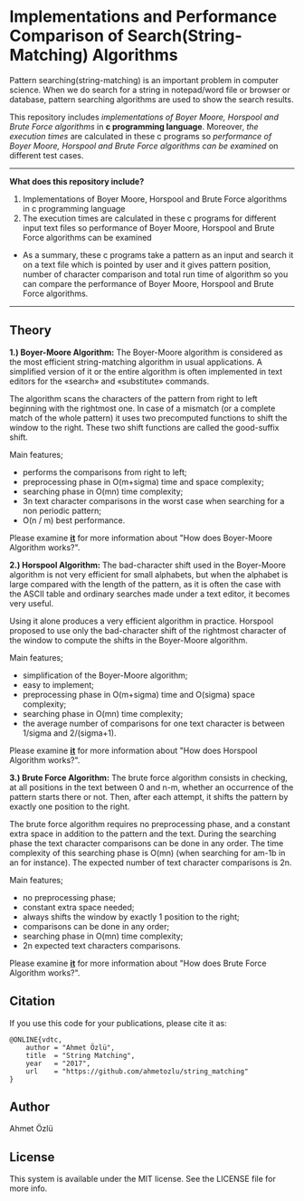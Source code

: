 # Implementations and Performance Comparison of Search(String-Matching) Algorithms
Pattern searching(string-matching) is an important problem in computer science. When we do search for a string in notepad/word file or browser or database, pattern searching algorithms are used to show the search results. 

This repository includes *implementations of Boyer Moore, Horspool and Brute Force algorithms* in **c programming language**. Moreover, *the execution times* are calculated in these c programs so *performance of Boyer Moore, Horspool and Brute Force algorithms can be examined* on different test cases.

---
**What does this repository include?**
1. Implementations of Boyer Moore, Horspool and Brute Force algorithms in c programming language
2. The execution times are calculated in these c programs for different input text files so performance of Boyer Moore, Horspool and Brute Force algorithms can be examined

- As a summary, these c programs take a pattern as an input and search it on a text file which is pointed by user and it gives pattern position, number of character comparison and total run time of algorithm so you can compare the performance of Boyer Moore, Horspool and Brute Force algorithms.
---

## Theory

**1.) Boyer-Moore Algorithm:** The Boyer-Moore algorithm is considered as the most efficient string-matching algorithm in usual applications. A simplified version of it or the entire algorithm is often implemented in text editors for the «search» and «substitute» commands.

The algorithm scans the characters of the pattern from right to left beginning with the rightmost one. In case of a mismatch (or a complete match of the whole pattern) it uses two precomputed functions to shift the window to the right. These two shift functions are called the good-suffix shift.

Main features;
- performs the comparisons from right to left;
- preprocessing phase in O(m+sigma) time and space complexity;
- searching phase in O(mn) time complexity;
- 3n text character comparisons in the worst case when searching for a non periodic pattern;
- O(n / m) best performance.

Please examine [**it**](http://www-igm.univ-mlv.fr/~lecroq/string/node14.html) for more information about "How does Boyer-Moore Algorithm works?".

**2.) Horspool Algorithm:** The bad-character shift used in the Boyer-Moore algorithm is not very efficient for small alphabets, but when the alphabet is large compared with the length of the pattern, as it is often the case with the ASCII table and ordinary searches made under a text editor, it becomes very useful.

Using it alone produces a very efficient algorithm in practice. Horspool proposed to use only the bad-character shift of the rightmost character of the window to compute the shifts in the Boyer-Moore algorithm.

Main features;
- simplification of the Boyer-Moore algorithm;
- easy to implement;
- preprocessing phase in O(m+sigma) time and O(sigma) space complexity;
- searching phase in O(mn) time complexity;
- the average number of comparisons for one text character is between 1/sigma and 2/(sigma+1).

Please examine [**it**](http://www-igm.univ-mlv.fr/~lecroq/string/node18.html) for more information about "How does Horspool Algorithm works?".

**3.) Brute Force Algorithm:** The brute force algorithm consists in checking, at all positions in the text between 0 and n-m, whether an occurrence of the pattern starts there or not. Then, after each attempt, it shifts the pattern by exactly one position to the right.

The brute force algorithm requires no preprocessing phase, and a constant extra space in addition to the pattern and the text. During the searching phase the text character comparisons can be done in any order. The time complexity of this searching phase is O(mn) (when searching for am-1b in an for instance). The expected number of text character comparisons is 2n.

Main features;
- no preprocessing phase;
- constant extra space needed;
- always shifts the window by exactly 1 position to the right;
- comparisons can be done in any order;
- searching phase in O(mn) time complexity;
- 2n expected text characters comparisons.

Please examine [**it**](http://www-igm.univ-mlv.fr/~lecroq/string/node3.html) for more information about "How does Brute Force Algorithm works?".

## Citation
If you use this code for your publications, please cite it as:

    @ONLINE{vdtc,
        author = "Ahmet Özlü",
        title  = "String Matching",
        year   = "2017",
        url    = "https://github.com/ahmetozlu/string_matching"
    }

## Author
Ahmet Özlü

## License
This system is available under the MIT license. See the LICENSE file for more info.
